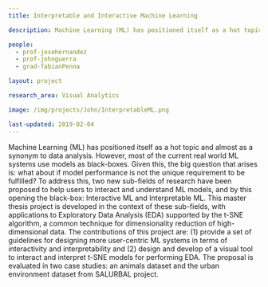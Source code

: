 ```yaml
---
title: Interpretable and Interactive Machine Learning

description: Machine Learning (ML) has positioned itself as a hot topic and almost as a synonym to data analysis. However, most of the current real world ML systems use models as black-boxes. Given this, the big question that arises is: what about if model performance is not the unique requirement to be fulfilled?  To address this, two new sub-fields of research have been proposed to help users to interact and understand ML models, and by this opening the black-box: Interactive ML and Interpretable ML. This master thesis project is developed in the context of these sub-fields, with applications to Exploratory Data Analysis (EDA) supported by the t-SNE algorithm, a common technique for dimensionality reduction of high-dimensional data. The contributions of this project are: (1) provide a set of guidelines for designing more user-centric ML systems in terms of interactivity and interpretability and (2) design and develop of a visual tool to interact and interpret t-SNE models for performing EDA. The proposal is evaluated in two case studies: an animals dataset and the urban environment dataset from SALURBAL project.

people:
  - prof-josehernandez
  - prof-johnguerra
  - grad-fabianPenna

layout: project 

research_area: Visual Analytics

image: /img/projects/John/InterpretableML.png

last-updated: 2019-02-04
---
```

Machine Learning (ML) has positioned itself as a hot topic and almost as a synonym to data analysis. However, most of the current real world ML systems use models as black-boxes. Given this, the big question that arises is: what about if model performance is not the unique requirement to be fulfilled?  To address this, two new sub-fields of research have been proposed to help users to interact and understand ML models, and by this opening the black-box: Interactive ML and Interpretable ML. This master thesis project is developed in the context of these sub-fields, with applications to Exploratory Data Analysis (EDA) supported by the t-SNE algorithm, a common technique for dimensionality reduction of high-dimensional data. The contributions of this project are: (1) provide a set of guidelines for designing more user-centric ML systems in terms of interactivity and interpretability and (2) design and develop of a visual tool to interact and interpret t-SNE models for performing EDA. The proposal is evaluated in two case studies: an animals dataset and the urban environment dataset from SALURBAL project.
